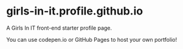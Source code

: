 # girls-in-it.profile.github.io
A Girls In IT front-end starter profile page. 

You can use codepen.io or GitHub Pages to host your own portfolio!
